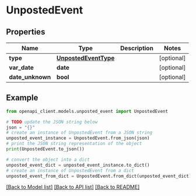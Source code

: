 # UnpostedEvent


## Properties

Name | Type | Description | Notes
------------ | ------------- | ------------- | -------------
**type** | [**UnpostedEventType**](UnpostedEventType.md) |  | [optional] 
**var_date** | **date** |  | [optional] 
**date_unknown** | **bool** |  | [optional] 

## Example

```python
from openapi_client.models.unposted_event import UnpostedEvent

# TODO update the JSON string below
json = "{}"
# create an instance of UnpostedEvent from a JSON string
unposted_event_instance = UnpostedEvent.from_json(json)
# print the JSON string representation of the object
print(UnpostedEvent.to_json())

# convert the object into a dict
unposted_event_dict = unposted_event_instance.to_dict()
# create an instance of UnpostedEvent from a dict
unposted_event_from_dict = UnpostedEvent.from_dict(unposted_event_dict)
```
[[Back to Model list]](../README.md#documentation-for-models) [[Back to API list]](../README.md#documentation-for-api-endpoints) [[Back to README]](../README.md)


